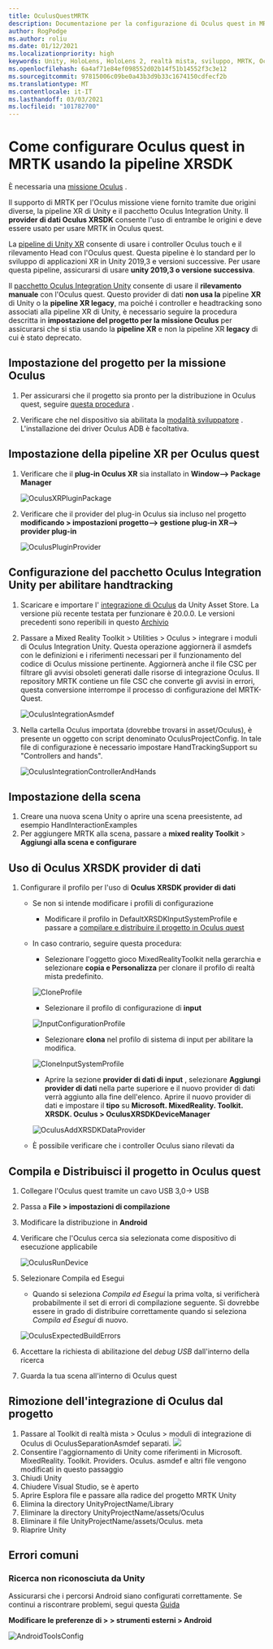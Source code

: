 ```yaml
---
title: OculusQuestMRTK
description: Documentazione per la configurazione di Oculus quest in MRTK
author: RogPodge
ms.author: roliu
ms.date: 01/12/2021
ms.localizationpriority: high
keywords: Unity, HoloLens, HoloLens 2, realtà mista, sviluppo, MRTK, Oculus quest,
ms.openlocfilehash: 6a4af71e84ef098552d02b14f51b14552f3c3e12
ms.sourcegitcommit: 97815006c09be0a43b3d9b33c1674150cdfecf2b
ms.translationtype: MT
ms.contentlocale: it-IT
ms.lasthandoff: 03/03/2021
ms.locfileid: "101782700"
---
```

# <a name="how-to-configure-oculus-quest-in-mrtk-using-the-xrsdk-pipeline"></a>Come configurare Oculus quest in MRTK usando la pipeline XRSDK

È necessaria una [missione Oculus](https://www.oculus.com/quest/) .

Il supporto di MRTK per l'Oculus missione viene fornito tramite due origini diverse, la pipeline XR di Unity e il pacchetto Oculus Integration Unity. Il **provider di dati Oculus XRSDK** consente l'uso di entrambe le origini e deve essere usato per usare MRTK in Oculus quest.

La [pipeline di Unity XR](https://docs.unity3d.com/Manual/XR.html) consente di usare i controller Oculus touch e il rilevamento Head con l'Oculus quest.
Questa pipeline è lo standard per lo sviluppo di applicazioni XR in Unity 2019,3 e versioni successive. Per usare questa pipeline, assicurarsi di usare **unity 2019,3 o versione successiva**.

Il [pacchetto Oculus Integration Unity](https://assetstore.unity.com/packages/tools/integration/oculus-integration-82022) consente di usare il **rilevamento manuale** con l'Oculus quest.
Questo provider di dati **non usa la** pipeline **XR** di Unity o la **pipeline XR legacy**, ma poiché i controller e headtracking sono associati alla pipeline XR di Unity, è necessario seguire la procedura descritta in **impostazione del progetto per la missione Oculus** per assicurarsi che si stia usando la **pipeline XR** e non la pipeline XR **legacy** di cui è stato deprecato.

## <a name="setting-up-project-for-the-oculus-quest"></a>Impostazione del progetto per la missione Oculus

1. Per assicurarsi che il progetto sia pronto per la distribuzione in Oculus quest, seguire [questa procedura](https://developer.oculus.com/documentation/unity/book-unity-gsg/) .

1. Verificare che nel dispositivo sia abilitata la [modalità sviluppatore](https://developer.oculus.com/documentation/native/android/mobile-device-setup/) . L'installazione dei driver Oculus ADB è facoltativa.

## <a name="setting-up-the-xr-pipeline-for-oculus-quest"></a>Impostazione della pipeline XR per Oculus quest

1. Verificare che il **plug-in Oculus XR** sia installato in **Window--> Package Manager**

    ![OculusXRPluginPackage](../Images/CrossPlatform/OculusQuest/OculusXRPluginPackage.png)

1. Verificare che il provider del plug-in Oculus sia incluso nel progetto **modificando > impostazioni progetto--> gestione plug-in XR--> provider plug-in**

    ![OculusPluginProvider](../Images/CrossPlatform/OculusQuest/OculusPluginProvider.png)

## <a name="setting-up-the-oculus-integration-unity-package-to-enable-handtracking"></a>Configurazione del pacchetto Oculus Integration Unity per abilitare handtracking

1. Scaricare e importare l' [integrazione di Oculus](https://assetstore.unity.com/packages/tools/integration/oculus-integration-82022) da Unity Asset Store. La versione più recente testata per funzionare è 20.0.0. Le versioni precedenti sono reperibili in questo [Archivio](https://developer.oculus.com/downloads/package/unity-integration-archive/)

1. Passare a Mixed Reality Toolkit > Utilities > Oculus > integrare i moduli di Oculus Integration Unity. Questa operazione aggiornerà il asmdefs con le definizioni e i riferimenti necessari per il funzionamento del codice di Oculus missione pertinente. Aggiornerà anche il file CSC per filtrare gli avvisi obsoleti generati dalle risorse di integrazione Oculus. Il repository MRTK contiene un file CSC che converte gli avvisi in errori, questa conversione interrompe il processo di configurazione del MRTK-Quest.

    ![OculusIntegrationAsmdef](../Images/CrossPlatform/OculusQuest/OculusIntegrationAsmdef.png)

1. Nella cartella Oculus importata (dovrebbe trovarsi in asset/Oculus), è presente un oggetto con script denominato OculusProjectConfig. In tale file di configurazione è necessario impostare HandTrackingSupport su "Controllers and hands".

    ![OculusIntegrationControllerAndHands](../Images/CrossPlatform/OculusQuest/OculusIntegrationControllerAndHands.png)

## <a name="setting-up-the-scene"></a>Impostazione della scena

1. Creare una nuova scena Unity o aprire una scena preesistente, ad esempio HandInteractionExamples
1. Per aggiungere MRTK alla scena, passare a **mixed reality Toolkit**  >  **Aggiungi alla scena e configurare**

## <a name="using-the-oculus-xrsdk-data-provider"></a>Uso di Oculus XRSDK provider di dati

1. Configurare il profilo per l'uso di **Oculus XRSDK provider di dati**
    - Se non si intende modificare i profili di configurazione
        - Modificare il profilo in DefaultXRSDKInputSystemProfile e passare a [compilare e distribuire il progetto in Oculus quest](OculusQuestMRTK.md#build-and-deploy-your-project-to-oculus-quest)

    - In caso contrario, seguire questa procedura:
        - Selezionare l'oggetto gioco MixedRealityToolkit nella gerarchia e selezionare **copia e Personalizza** per clonare il profilo di realtà mista predefinito.

        ![CloneProfile](../Images/CrossPlatform/CloneProfile.png)

        - Selezionare il profilo di configurazione di **input**

        ![InputConfigurationProfile](../Images/CrossPlatform/InputConfigurationProfile.png)

        - Selezionare **clona** nel profilo di sistema di input per abilitare la modifica.

        ![CloneInputSystemProfile](../Images/CrossPlatform/CloneInputSystemProfile.png)

        - Aprire la sezione **provider di dati di input** , selezionare **Aggiungi provider di dati** nella parte superiore e il nuovo provider di dati verrà aggiunto alla fine dell'elenco.  Aprire il nuovo provider di dati e impostare il **tipo** su **Microsoft. MixedReality. Toolkit. XRSDK. Oculus > OculusXRSDKDeviceManager**

        ![OculusAddXRSDKDataProvider](../Images/CrossPlatform/OculusQuest/OculusAddDataXRSDKProvider.png)

    - È possibile verificare che i controller Oculus siano rilevati da

## <a name="build-and-deploy-your-project-to-oculus-quest"></a>Compila e Distribuisci il progetto in Oculus quest

1. Collegare l'Oculus quest tramite un cavo USB 3,0-> USB
1. Passa a **File > impostazioni di compilazione**
1. Modificare la distribuzione in **Android**
1. Verificare che l'Oculus cerca sia selezionata come dispositivo di esecuzione applicabile

    ![OculusRunDevice](../Images/CrossPlatform/OculusQuest/OculusRunDevice.png)

1. Selezionare Compila ed Esegui
    - Quando si seleziona *Compila ed Esegui* la prima volta, si verificherà probabilmente il set di errori di compilazione seguente. Si dovrebbe essere in grado di distribuire correttamente quando si seleziona *Compila ed Esegui* di nuovo.

    ![OculusExpectedBuildErrors](../Images/CrossPlatform/OculusQuest/OculusExpectedBuildErrors.png)

1. Accettare la richiesta di abilitazione del _debug USB_ dall'interno della ricerca
1. Guarda la tua scena all'interno di Oculus quest

## <a name="removing-oculus-integration-from-the-project"></a>Rimozione dell'integrazione di Oculus dal progetto

1. Passare al Toolkit di realtà mista > Oculus > moduli di integrazione di Oculus di OculusSeparationAsmdef separati. ![](../Images/CrossPlatform/OculusQuest/OculusSeparationAsmdef.png)
1. Consentire l'aggiornamento di Unity come riferimenti in Microsoft. MixedReality. Toolkit. Providers. Oculus. asmdef e altri file vengono modificati in questo passaggio
1. Chiudi Unity
1. Chiudere Visual Studio, se è aperto
1. Aprire Esplora file e passare alla radice del progetto MRTK Unity
1. Elimina la directory UnityProjectName/Library
1. Eliminare la directory UnityProjectName/assets/Oculus
1. Eliminare il file UnityProjectName/assets/Oculus. meta
1. Riaprire Unity

## <a name="common-errors"></a>Errori comuni

### <a name="quest-not-recognized-by-unity"></a>Ricerca non riconosciuta da Unity

Assicurarsi che i percorsi Android siano configurati correttamente. Se continui a riscontrare problemi, segui questa [Guida](https://developer.oculus.com/documentation/unity/book-unity-gsg/#install-android-tools)

**Modificare le preferenze di > > strumenti esterni > Android**

![AndroidToolsConfig](../Images/CrossPlatform/OculusQuest/AndroidToolsConfig.png)
